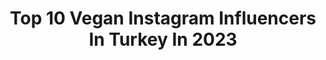---
title: Top 10 Vegan Instagram Influencers In Turkey In 2023
description: >-
  Find top vegan Instagram influencers in Turkey in 2023. Most popular hashtags: #vegan #glutensiz #love #reelsinstagram.
platform: Instagram
hits: 114
text_top: Analyze the top-rated Instagram profiles on inBeat.
text_bottom: Our platform aggregates 114 Instagram influencers like this in Turkey for you to collaborate.
profiles:
  - username: "d.e.r.b.o.s.s._"
    fullname: >-
      Ünsal M. Arık
    bio: >-
      * #Veganathlete 🌱 for #Animals 🐶 * Ambassador @stiftungkinderherz ❤️ * @fitone_germany #Athlete * @topgungermany CODE: #TGARIK 15%
    location: "Turkey"
    followers: 155657
    engagement: 726
    commentsToLikes: 0.032669
    id: ck5zjq434i1jo0i141p4prphv
    verified: true
    hashtags: "#vegan, #cbdoil, #nike, #veganathlete"
  - username: "travelovic"
    fullname: >-
      Travelovic
    bio: >-
      Rüya & Ender Gezi ve hayata dair her şey 🌍🌈 Vegan ürünler denediğimiz video:
    location: "Turkey"
    followers: 15231
    engagement: 409
    commentsToLikes: 0.049524
    id: ck9wdpikcgo6x0j78881flsgn
    verified: false
    hashtags: "#geyikli, #travelovic, #gezi, #istanbuldakar"
  - username: "cemrekiralioglu"
    fullname: >-
      Cemre Kıralioğlu
    bio: >-
      Entrepreneur | Musician 🌱 #vegan #cemreniniçsesi #belkidesensin ✉️ cemrekiralioglu@gmail.com SAR BENİ Spotify👇🏼
    location: "Turkey"
    followers: 30320
    engagement: 574
    commentsToLikes: 0.046879
    id: ck5zsqv6qz0y30i140m8dnuvm
    verified: false
    hashtags: "#womanstyle, #love, #selfie, #ootd"
  - username: "ozguncoban"
    fullname: >-
      Özgün Çoban
    bio: >-
      Actor / Director 🌱 Vegan Twitter/ ozguncoban
    location: "Turkey"
    followers: 159642
    engagement: 77
    commentsToLikes: 0.019162
    id: ckf5nr2ohzc9u0j233vaoq6oo
    verified: true
    hashtags: "#bouldering, #climbing, #nature, #yosemite"
  - username: "dilgegokce"
    fullname: >-
      Dilge Gökçe
    bio: >-
      🎈Food Engineer / Gıda Mühendisi 🌈Sugarfree / Glutenfree / Vegan / Raw Alternative Food Ideas #fitfinet
    location: "Turkey"
    followers: 44997
    engagement: 466
    commentsToLikes: 0.067042
    id: ckaorlem3nqv30i78vtfhpj1u
    verified: false
    hashtags: "#veganfood, #diyet, #buzzfeast, #fittarifler"
  - username: "ayse_kadaifci"
    fullname: >-
      ayse_kadaifci
    bio: >-
      📐Matematik mezunu bir anne👨‍👩‍👧‍👦 📝Sağlıklı ve lezzetli tarifler😋 🌱Tüm tarifler RAFİNE ŞEKERSİZ ve GLUTENSİZ Zaman zaman da RAW ve VEGAN
    location: "Turkey"
    followers: 27527
    engagement: 352
    commentsToLikes: 0.069452
    id: ck5q9ypwldok10i11sufgu2be
    verified: false
    hashtags: "#glutenfree, #glutensiz, #ays, #ay"
  - username: "mutfaktayusufvar"
    fullname: >-
      Mutfakta Yusuf Var 👨🏻‍🍳
    bio: >-
      📝 Sağlıklı Tarif Geliştirici 🌱 #Glutenfree #SugarFree #Vegan #Raw 👨🏻‍🍳 “Herkes yemek yapabilir!” 📩 mutfaktayusufvar@gmail.com
    location: "Turkey"
    followers: 354581
    engagement: 206
    commentsToLikes: 0.108613
    id: ckap2pkk4zrk30i78dlrgxpe3
    verified: false
    hashtags: "#healthy, #thelifecoshop, #chocolate, #vegan"
  - username: "sinemumas"
    fullname: >-
      Sinem Umas
    bio: >-
      Vegan 🌱 Snowboarder🏂 Bitkisel form çayım🍊 @ninasetcom @sinosunmelekleri @sinemumas_sahiplendirme
    location: "Turkey"
    followers: 253561
    engagement: 149
    commentsToLikes: 0.077674
    id: ckaoy9t0oglo30i788ngzo7t5
    verified: true
    hashtags: "#atesbarutgercekleri, #repost, #max"
  - username: "tantasci"
    fullname: >-
      Tan Taşçı
    bio: >-
      #Vegan🌱 Label: @TCTVL Booking: @ecmelkayahan Marketing @onur.ozisik Press: @zaltincekic Publishing: @floommusic #SözMüzikTanTaşçı albümü dinle 👇🏻
    location: "Turkey"
    followers: 371660
    engagement: 399
    commentsToLikes: 0.023070
    id: ck139l5owluwr0i19vx2nnhz4
    verified: true
    hashtags: "#so, #evdey, #tb, #vegan"
  - username: "gurmefoodbox"
    fullname: >-
      Gülnihal|Yemek Fotoğrafçısı
    bio: >-
      Yemek ve Ürün Fotoğrafçılığı Fit,sağlıklı,lezzetli! Rafine şekersiz,glütensiz,vegan tarifler #tarifgurmeden #foodphotographer #yemekfotografciligi
    location: "Turkey"
    followers: 46314
    engagement: 164
    commentsToLikes: 0.099852
    id: ck9wda0m9erp30j78goi3zi6v
    verified: false
    hashtags: "#glutensiz, #rawfood, #reelsinstagram, #fotografcilik"
---